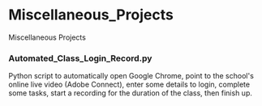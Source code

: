 # Miscellaneous_Projects
Miscellaneous Projects

<h3>Automated_Class_Login_Record.py</h3>
Python script to automatically open Google Chrome, point to the school's online live video (Adobe Connect), enter some details to login, complete some tasks, start a recording for the duration of the class, then finish up.
